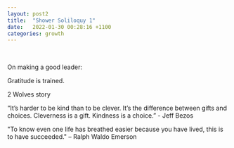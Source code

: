 ```yaml
---
layout: post2
title:  "Shower Soliloquy 1"
date:   2022-01-30 00:28:16 +1100
categories: growth
---
```

<br>

On making a good leader:

Gratitude is trained. 

2 Wolves story

“It’s harder to be kind than to be clever. It’s the difference between gifts and choices. Cleverness is a gift. Kindness is a choice.” - Jeff Bezos

"To know even one life has breathed easier because you have lived, this is to have succeeded." – Ralph Waldo Emerson

